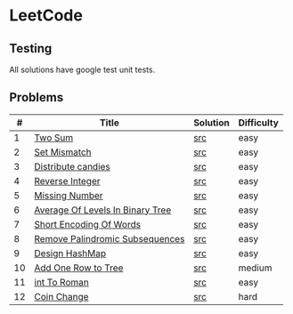 # LeetCode

## Testing
All solutions have google test unit tests.

## Problems 
|   #  |                                             Title                                                   |                    Solution                    | Difficulty |
|------|-----------------------------------------------------------------------------------------------------|------------------------------------------------|------------|
|  1   |  [Two Sum](https://leetcode.com/problems/two-sum)                                                   |  [src](./src/twoSum.cpp)                       |    easy    |
|  2   |  [Set Mismatch](https://leetcode.com/problems/set-mismatch)                                         |  [src](./src/setMismatch.cpp)                  |    easy    |
|  3   |  [Distribute candies](https://leetcode.com/problems/distribute-candies)                             |  [src](./src/distributeCandies.cpp)            |    easy    |
|  4   |  [Reverse Integer](https://leetcode.com/problems/reverse-integer)                                   |  [src](./src/reverseInteger.cpp)               |    easy    |
|  5   |  [Missing Number](https://leetcode.com/problems/missing-number)                                     |  [src](./src/missingNumber.cpp)                |    easy    |
|  6   |  [Average Of Levels In Binary Tree](https://leetcode.com/problems/average-of-levels-in-binary-tree) |  [src](./src/averageOfLevelsInBinaryTree.cpp)  |    easy    |
|  7   |  [Short Encoding Of Words](https://leetcode.com/problems/short-encoding-of-words)                   |  [src](.src/shortEncodingOfWords.cpp)          |    easy    |
|  8   |  [Remove Palindromic Subsequences](https://leetcode.com/problems/remove-palindromic-subsequences)   |  [src](.src/removePalindromicSubsequences.cpp) |    easy    |
|  9   |  [Design HashMap](https://leetcode.com/problems/design-hashmap)                                     |  [src](.src/designHashMap.cpp)                 |    easy    |
|  10  |  [Add One Row to Tree](https://leetcode.com/problems/add-one-row-to-tree)                           |  [src](.src/addOneRowToTree.cpp)               |    medium  |
|  11  |  [int To Roman](https://leetcode.com/problems/int-to-roman)                                         |  [src](.src/intToRoman.cpp)                    |    easy    |
|  12  |  [Coin Change](https://leetcode.com/problems/coin-change)                                           |  [src](.src/coinChange.cpp)                    |    hard    |
